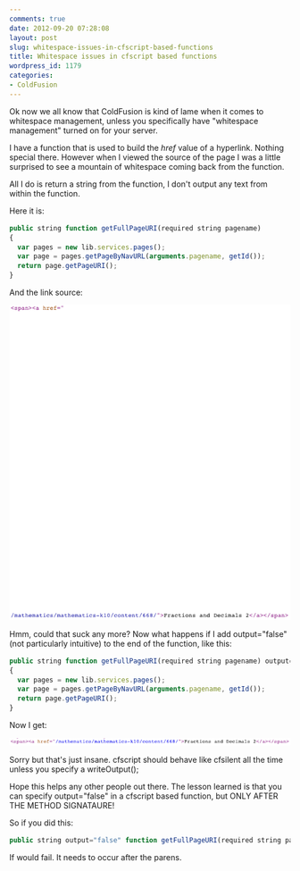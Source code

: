 ```yaml
---
comments: true
date: 2012-09-20 07:28:08
layout: post
slug: whitespace-issues-in-cfscript-based-functions
title: Whitespace issues in cfscript based functions
wordpress_id: 1179
categories:
- ColdFusion
---
```


Ok now we all know that ColdFusion is kind of lame when it comes to whitespace management, unless you specifically have "whitespace management" turned on for your server.

I have a function that is used to build the _href_ value of a hyperlink. Nothing special there. However when I viewed the source of the page I was a little surprised to see a mountain of whitespace coming back from the function.

All I do is return a string from the function, I don't output any text from within the function.

Here it is:

``` javascript
public string function getFullPageURI(required string pagename)
{
  var pages = new lib.services.pages();
  var page = pages.getPageByNavURL(arguments.pagename, getId());
  return page.getPageURI();
}
```

And the link source:

![](/images/uploads/2012/09/Screen-shot-2012-09-20-at-5.24.32-PM.png)

Hmm, could that suck any more? Now what happens if I add output="false" (not particularly intuitive) to the end of the function, like this:

``` javascript
public string function getFullPageURI(required string pagename) output="false"
{
  var pages = new lib.services.pages();
  var page = pages.getPageByNavURL(arguments.pagename, getId());
  return page.getPageURI();
}
```

Now I get:

![](/images/uploads/2012/09/Screen-shot-2012-09-20-at-5.25.54-PM.png)

Sorry but that's just insane. cfscript should behave like cfsilent all the time unless you specify a writeOutput();

Hope this helps any other people out there. The lesson learned is that you can specify output="false" in a cfscript based function, but ONLY AFTER THE METHOD SIGNATAURE!

So if you did this:

``` javascript
public string output="false" function getFullPageURI(required string pagename)
```

If would fail. It needs to occur after the parens.
